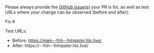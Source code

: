 Please always provide the [GitHub issue(s)](../issues) your PR is for, as well as test URLs where your change can be observed (before and after):

Fix #<gh-issue-id>

Test URLs:
- Before: https://main--fnh--fnhipster.hlx.live/
- After: https://<branch>--fnh--fnhipster.hlx.live/
